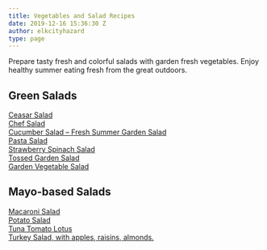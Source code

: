 ```yaml
---
title: Vegetables and Salad Recipes
date: 2019-12-16 15:36:30 Z
author: elkcityhazard
type: page
---
```


Prepare tasty fresh and colorful salads with garden fresh vegetables. Enjoy healthy summer eating fresh from the great outdoors.

## Green Salads

[Ceasar Salad][1]  
[Chef Salad][2]  
[Cucumber Salad &#8211; Fresh Summer Garden Salad][3]  
[Pasta Salad][4]  
[Strawberry Spinach Salad][5]  
[Tossed Garden Salad][6]  
[Garden Vegetable Salad][7]

## Mayo-based Salads

[Macaroni Salad][8]  
[Potato Salad][9]  
[Tuna Tomato Lotus][10]  
[Turkey Salad, with apples, raisins, almonds.][11]

 [1]: /wordpress/index.php/grilling-cookouts-and-barbecues/easy-caesar-salad-recipe/
 [2]: /wordpress/index.php/grilling-cookouts-and-barbecues/chef-salad-recipe-with-vegetables-eggs-cheese-meat/
 [3]: /wordpress/index.php/chef-franks-seasoning-recipes/fresh-summer-cucumber-salad/
 [4]: /wordpress/index.php/grilling-cookouts-and-barbecues/pasta-salad-recipe-with-fresh-garden-vegetables/
 [5]: /wordpress/index.php/grilling-cookouts-and-barbecues/strawberry-spinach-salad-recipe/
 [6]: /wordpress/index.php/grilling-cookouts-and-barbecues/tossed-garden-salad-recipe/
 [7]: /wordpress/index.php/grilling-cookouts-and-barbecues/garden-vegetable-salad-recipe/
 [8]: /wordpress/index.php/grilling-cookouts-and-barbecues/easy-macaroni-salad-recipe/
 [9]: /wordpress/index.php/vegetables-and-salad-recipes/potato-salad-recipe/
 [10]: /wordpress/index.php/vegetables-and-salad-recipes/tuna-tomato-lotus-recipe/
 [11]: /wordpress/index.php/grilling-cookouts-and-barbecues/turkey-salad-with-michigan-apples/